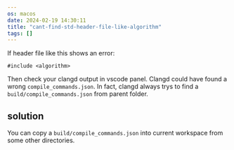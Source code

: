 ```yaml
---
os: macos
date: 2024-02-19 14:30:11
title: "cant-find-std-header-file-like-algorithm"
tags: []
---
```


If header file like this shows an error:

```
#include <algorithm>
```

Then check your clangd output in vscode panel. Clangd could have found a wrong `compile_commands.json`. In fact, clangd always trys to find a `build/compile_commands.json` from parent folder.

## solution

You can copy a `build/compile_commands.json` into current workspace from some other directories.

